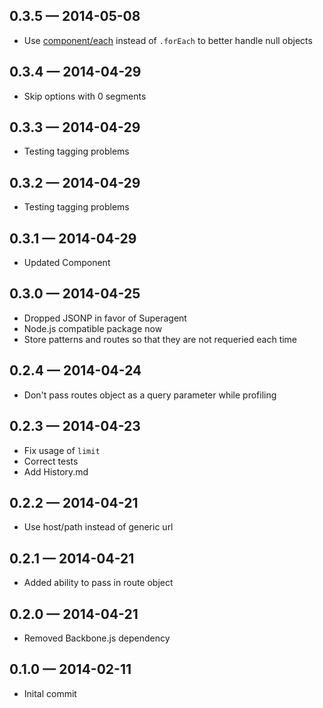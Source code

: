 
## 0.3.5 — 2014-05-08

* Use [component/each](https://github.com/component/each) instead of `.forEach` to better handle null objects

## 0.3.4 — 2014-04-29

* Skip options with 0 segments

## 0.3.3 — 2014-04-29

* Testing tagging problems

## 0.3.2 — 2014-04-29

* Testing tagging problems

## 0.3.1 — 2014-04-29

* Updated Component

## 0.3.0 — 2014-04-25

* Dropped JSONP in favor of Superagent
* Node.js compatible package now
* Store patterns and routes so that they are not requeried each time

## 0.2.4 — 2014-04-24

* Don't pass routes object as a query parameter while profiling

## 0.2.3 — 2014-04-23

* Fix usage of `limit`
* Correct tests
* Add History.md

## 0.2.2 — 2014-04-21

* Use host/path instead of generic url

## 0.2.1 — 2014-04-21

* Added ability to pass in route object

## 0.2.0 — 2014-04-21

* Removed Backbone.js dependency

## 0.1.0 — 2014-02-11

* Inital commit